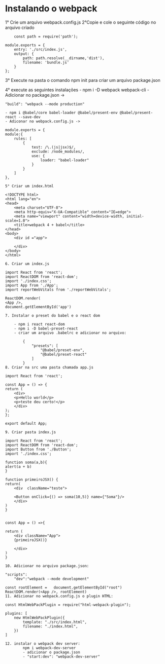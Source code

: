 # Instalando o webpack

1° Crie um arquivo webpack.config.js
2°Copie e cole o seguinte código no arquivo criado

        const path = require('path');

    module.exports = {
        entry: './src/index.js',
        output: {
            path: path.resolve(__dirname,'dist'),
            filename: 'bundle.js'
        } 
    };
3° Execute na pasta o comando npm init para criar um arquivo package.json

4° execute as seguintes instalações
    - npm i -D webpack webpack-cli
    - Adicionar no package.json -> 
    
    "build": "webpack --mode production"

    - npm i @babel/core babel-loader @babel/present-env @babel/present-react --save-dev
    - Adiconar no webpack.config.js ->

    module.exports = {
    module:{
        rules: [
            {
                test: /\.(js|jsx)$/,
                exclude: /node_modules/,
                use: {
                    loader: "babel-loader"
                }
            }
        ] 
    },

    5° Criar um index.html
    
    <!DOCTYPE html>
    <html lang="en">
    <head>
        <meta charset="UTF-8">
        <meta http-equiv="X-UA-Compatible" content="IE=edge">
        <meta name="viewport" content="width=device-width, initial-scale=1.0">
        <title>webpack 4 + babel</title>
    </head>
    <body>
        <div id ="app">

        </div>
    </body>
    </html> 

    6. Criar um index.js

    import React from 'react';
    import ReactDOM from 'react-dom';
    import './index.css';
    import App from './App';
    import reportWebVitals from './reportWebVitals';

    ReactDOM.render(
    <App />,
    document.getElementById('app')

    7. Instalar o preset do babel e o react dom

        - npm i react react-dom
        - npm i -D babel-preset-react
        - criar um arquivo .babelrc e adicionar no arquivo:

            {
                "presets": [
                    "@babel/preset-env",
                    "@babel/preset-react"
                ]
            }
    8. Criar na src uma pasta chamada app.js

    import React from 'react';

    const App = () => {
    return (
        <div>
        <p>Hello world</p>
        <p>teste deu certo!</p>
        </div>
    );
    };

    export default App;

    9. Criar pasta index.js

    import React from 'react';
    import ReactDOM from 'react-dom';
    import Button from './Button';
    import './index.css';

    function soma(a,b){
    alert(a + b)
    }

    function primeiroJSX() {
    return(
        <div  className="teste">
        
        <Button onClick={() => soma(10,5)} name={"Soma"}/>
        </div>
    )
    }


    const App = () =>{

    return (
        <div className="App">
        {primeiroJSX()}

        </div>
    )
    }

    10. Adicionar no arquivo package.json:

    "scripts":
        "dev":"webpack --mode development"

    const rootElement =   document.getElementById("root")
    ReactDOM.render(<App />, rootElement)
    11. Adicionar no webpack.config.js o plugin HTML:

    const HtmlWebPackPlugin = require("html-webpack-plugin");

    plugins: [
        new HtmlWebPackPlugin({
            template: "./src/index.html",
            filename: "./index.html",
        })
    ]

    12. instalar o webpack dev server:
            npm i webpack-dev-server
            - adicionar o package.json
            - "start:dev": "webpack-dev-server"


